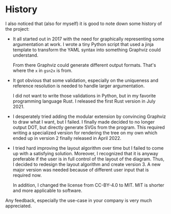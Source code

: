 
# History

I also noticed that (also for myself) it is good to note down some history of the project:

- It all started out in 2017 with the need for graphically representing some argumentation at work.
  I wrote a tiny Python script that used a jinja template to transform the YAML syntax
  into something Graphviz could understand.

  From there Graphviz could generate different output formats. That's where the `x` in `gsn2x` is from.

- It got obvious that some validation, especially on the uniqueness and reference resolution is needed
  to handle larger argumentation.
  
  I did not want to write those validations in Python, but in my favorite programming language Rust.
  I released the first Rust version in July 2021.
  
- I desperately tried adding the modular extension by convincing Graphviz to draw what I want, but I failed.
  I finally made decided to no longer output DOT, but directly generate SVGs from the program.
  This required writing a specialized version for rendering the tree on my own which ended up in version 2 
  finally released in April 2022.

- I tried hard improving the layout algorithm over time but I failed to come up with a satisfying solution.
  Moreover, I recognized that it is anyway preferable if the user is in full control of the layout of the diagram.
  Thus, I decided to redesign the layout algorithm and create version 3. A new major version was needed because of different user input that is required now.

  In addition, I changed the license from CC-BY-4.0 to MIT. MIT is shorter and more applicable to software.

Any feedback, especially the use-case in your company is very much appreciated.

